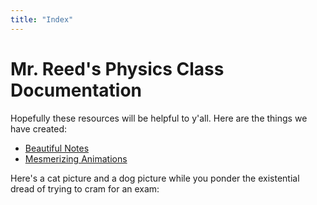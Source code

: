 ```yaml
---
title: "Index"
---
```


# Mr. Reed's Physics Class Documentation
Hopefully these resources will be helpful to y'all. Here are the things we have created:
- [Beautiful Notes](https://e-terry.github.io/rkitty-physics/notes/)
- [Mesmerizing Animations](https://e-terry.github.io/rkitty-physics/animations/)

Here's a cat picture and a dog picture while you ponder the existential dread of trying to cram for an exam:

<div id="pictues" style="display:flex; width:100%; height:100%;padding=5%">

<div id="cat-picture" style="flex:1;width:50%; height:50%"></div>

<script>
    $.ajax({
    url: "https://api.thecatapi.com/v1/images/search",
    success: function(data) {
        var imgUrl = data[0].url;
        $("#cat-picture").html("<img src='" + imgUrl + "' style=\"max-width:75%; height:auto; max-height:100%; margin: 1% \" />");
    }
    });
</script>

<div id="dog-picture" style="flex:1;width:50%; height:50%"></div>

<script>
    $.ajax({
    url: "https://api.thedogapi.com/v1/images/search",
    success: function(data) {
        var imgUrl = data[0].url;
        $("#dog-picture").html("<img src='" + imgUrl + "' style=\"max-width:75%; height:auto; max-height:100%; margin:1% \" />");
    }
    });
</script>

</div>
